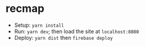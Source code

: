 # recmap

- Setup: `yarn install`
- Run: `yarn dev`; then load the site at `localhost:8080`
- Deploy: `yarn dist` then `firebase deploy`
